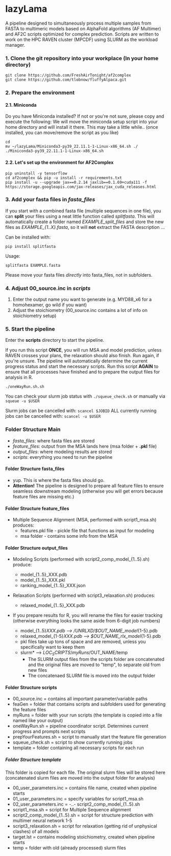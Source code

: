 # lazyLama
A pipeline designed to simultaneously process multiple samples from FASTA to multimeric models based on AlphaFold algorithms (AF Multimer) and AF2C scripts optimized for complex prediction. Scripts are written to work on the HPC RAVEN cluster (MPCDF) using SLURM as the workload manager.

### 1. Clone the git repository into your workplace (In your home directory)

```
git clone https://github.com/FreshAirTonight/af2complex
git clone https://github.com/tlobnow/fluffyAlpaca.git
```

### 2. Prepare the environment

#### 2.1. Miniconda
Do you have Miniconda installed? If not or you're not sure, please copy and execute the following:
We will move the miniconda setup script into your home directory and will install it there.
This may take a little while.. (once installed, you can move/remove the script as you like)

```
cd
mv ~/lazyLama/Miniconda3-py39_22.11.1-1-Linux-x86_64.sh ./
./Miniconda3-py39_22.11.1-1-Linux-x86_64.sh
```

#### 2.2. Let's set up the environment for AF2Complex

```
pip uninstall -y tensorflow
cd af2complex && pip -u install -r requirements.txt
pip install -u --upgrade jax==0.2.14 jaxlib==0.1.69+cuda111 -f https://storage.googleapis.com/jax-releases/jax_cuda_releases.html
```

### 3. Add your fasta files in *fasta_files*

If you start with a combined fasta file (multiple sequences in one file), you can **split** your files using a neat little function called *splitfasta*. This will automatically create a folder named *EXAMPLE_split_files* and store the new files as *EXAMPLE_{1..X}.fasta*, so it will **not** extract the FASTA description ...

  Can be installed with:

  ```
  pip install splitfasta
  ```
  
  Usage:

  ```
  splitfasta EXAMPLE.fasta
  ```

Please move your fasta files *directly* into fasta_files, not in subfolders.


### 4. Adjust 00_source.inc in *scripts*

1. Enter the output name you want to generate (e.g. MYD88_x6 for a homohexamer, go wild if you want)
2. Adjust the stoichiometry (00_source.inc contains a lot of info on stoichiometry setup)

### 5. Start the pipeline

Enter the **scripts** directory to start the pipeline.

If you run this script **ONCE**, you will run MSA and model prediction, unless RAVEN crosses your plans, the relaxation should also finish. Run again, if you're unsure. The pipeline will automatically determine the current progress status and start the necessary scripts.
Run this script **AGAIN** to ensure that all processes have finished and to prepare the output files for analysis in R.

```
./oneWayRun.sh.sh
```

You can check your slurm job status with `./squeue_check.sh` or manually via `squeue -u $USER`

Slurm jobs can be cancelled with: `scancel $JOBID`
ALL currently running jobs can be cancelled with: `scancel -u $USER`

### Folder Structure Main

  - *fasta_files*: where fasta files are stored
  - *feature_files*: output from the MSA lands here (msa folder + **.pkl** file)
  - *output_files*:  where modeling results are stored
  - *scripts*: everything you need to run the pipeline

#### Folder Structure fasta_files

  - yup. This is where the fasta files should go.
  - **Attention!** The pipeline is designed to prepare all feature files to ensure seamless downstream modeling (otherwise you will get errors because feature files are missing etc.)

#### Folder Structure feature_files

  - Multiple Sequence Alignment (MSA, performed with script1_msa.sh) produces:
    - features.pkl file - pickle file that functions as input for modeling
    - msa folder - contains some info from the MSA

#### Folder Structure output_files

  - Modeling Scripts (performed with script2_comp_model_{1..5}.sh) produce:
    - model_{1..5}_XXX.pdb
    - model_{1..5}_XXX.pkl
    - ranking_model_{1..5}_XXX.json
    
  - Relaxation Scripts (performed with script3_relaxation.sh) produces:
    - relaxed_model_{1..5}_XXX.pdb

  - If you prepare results for R, you will rename the files for easier tracking (otherwise everything looks the same aside from 6-digit job numbers)
    - model_{1..5}_XXX.pdb --> /UNRLXD/$OUT_NAME_model_{1-5}.pdb
    - relaxed_model_{1-5}_XXX.pdb --> $OUT_NAME_rlx_model_{1-5}.pdb
    - pkl files take up tons of space and are removed, unless you specifically want to keep them
    - slurm* --> ${LOC_SCRIPTS}/myRuns/$OUT_NAME/temp
      - The SLURM output files from the scripts folder are concatenated and the original files are moved to "temp", to separate old from new files
      - The concatenaed SLURM file is moved into the output folder

#### Folder Structure scripts


  - 00_source.inc = contains all important parameter/variable paths
  - feaGen = folder that contains scripts and subfolders used for generating the feature files
  - myRuns = folder with your run scripts (the template is copied into a file named like your output)
  - oneWayRun.sh = pipeline coordinator script. Determines current progress and prompts next scripts
  - prepYourFeatures.sh = script to manually start the feature file generation
  - squeue_check.sh = script to show currently running jobs
  - template = folder containing all necessary scripts for each run


##### Folder Structure template

This folder is copied for each file. The original slurm files will be stored here (concatenated slurm files are moved into the output folder for analysis)

  - 00_user_parameters.inc  = contains file name, created when pipeline starts
  - 01_user_parameters.inc  = specify variables for script1_msa.sh
  - 02_user_parameters.inc  = -..- script2_comp_model_{1..5}.sh
  - script1_msa.sh          = script for Multiple Sequence alignment
  - script2_comp_model_{1..5}.sh = script for structure prediction with multimer neural network 1-5
  - script3_relaxation.sh   = script for relaxation (getting rid of unphysical clashes) of all models
  - target.lst              = contains modeling stoichiometry, created when pipeline starts
  - temp                    = folder with old (already processed) slurm files

